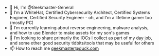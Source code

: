 - 👋 Hi, I’m @Geekmaster-General
- 👀 I’m a WhiteHat, Certified Cybersecurity Architect, Certified Systems Engineer, Certified Security Engineer - oh, and I'm a lifetime gamer too (mostly PC)
- 🌱 I’m currently learning about reverse engineering, malware analysis, and how to use Blender to make assets for my son's games
- 💞️ I’m looking to share primarily the IOCs I collect as part of my day job, and some other good security tidbits/tools that may be useful for others
- 📫 How to reach me geekmaster@duck.com

<!---
Geekmaster-General/Geekmaster-General is a ✨ special ✨ repository because its `README.md` (this file) appears on your GitHub profile.
You can click the Preview link to take a look at your changes.
--->
